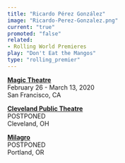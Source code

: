 ```yaml
---
title: "Ricardo Pérez González"
image: "Ricardo-Perez-Gonzalez.png"
current: "true"
promoted: "false"
related:
- Rolling World Premieres
play: "Don't Eat the Mangos"
type: "rolling_premier"
---
```


[**Magic Theatre**](http://magictheatre.org/season/dont-eat-the-mangos)\
February 26 - March 13, 2020\
San Francisco, CA

[**Cleveland Public Theatre**](https://www.cptonline.org/)\
POSTPONED\
Cleveland, OH

[**Milagro**](https://milagro.org/)\
POSTPONED\
Portland, OR
